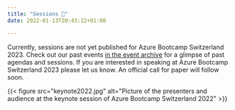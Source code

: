 ```yaml
---
title: "Sessions 📅"
date: 2022-01-13T20:43:22+01:00

---
```


Currently, sessions are not yet published for Azure Bootcamp Switzerland 2023. Check out our past events [in the event archive](archive) for a glimpse of past agendas and sessions. If you are interested in speaking at Azure Bootcamp Switzerland 2023 please let us know. An official call for paper will follow soon.

{{< figure src="keynote2022.jpg" alt="Picture of the presenters and audience at the keynote session of Azure Bootcamp Switzerland 2022" >}}

<!--We are very happy to be able to offer you once again an exciting lineup including many new speakers, both from the local and international community, consisting of MVPs, Microsoft employees and industry leads, who will speak about specific use cases in the industry as well as the latest developments around services in Azure. Be it **real life use cases from Axpo, Zurich Insurance, REGA, Swisscom and BKW**, a kickstart with **Kubernetes or Quarkus in Azure** or **deep dives on Azure AD Applications and network security** - these sessions will provide you with insights around Azure and the opportunity to connect with peers and speakers.

| Time | Room 3.54 | Room 3.53 | Room 3.14 |
| - | - | - | - | - |
| 0800 | ⏰ Registration |||
| 0900 <td colspan="3">⭐ Key Note: [AZURE @ REGA](#rega) </td>
| 1010 <td colspan="3">⭐ Key Note: [AZURE SWITZERLAND - STATUS UPDATE](#azch)</td>
| 1030 <td colspan="3"> ☕ Coffee Break sponsored by SoftwareOne </td>
| 1100 | ⭐ [RUNNING AZURE FUNCTIONS @ BKW](#bkw) | ⭐ [QUARKUS SERVERLESS WITH AZURE FUNCTIONS & ARO AZURE RED HAT OPENSHIFT](#quarkus) | ⭐ [INTRODUCTION TO AZURE MONITORING](#azmonitor) |
| 1155 | ⭐ [MONTE CARLO MARKET RISK PROCESSING AND ANALYTICS WITH AZURE DATABRICKS @ ZURICH INSURANCE](#risk) | ⭐ [I'VE BEEN PWNED - BUT I DON'T CARE](#pwned) | ⭐ [GETTING STARTED WITH KUBERNETES IN AZURE](#k8s) |
| 1240 | 🍕 Lunch Break |||
| 1340 | ⭐ [MORE EFFICIENT HYDROPOWER PLANTS WITH AZURE @ AXPO](#axpo) | ⭐ [UNDERSTANDING AZURE SENTINEL](#azsentinel) | ⭐ [CHALLENGES WITH INFRASTRUCTURE AS CODE AND AZURE APP SERVICE](#appservice) |
| 1435 | ⭐ [UNLOCKING THE VALUE OF AZURE IOT AND DATA ANALYTICS](#aziot) | ⭐ [YOUR ZERO TRUST GAMEPLAN FOR 2022](#zerotrust) | ⭐ [EVENT-DRIVEN APPLICATIONS IN AZURE](#eventdriven) |
| 1520 <td colspan="3"> ☕ Coffee Break sponsored by SoftwareOne </td>
| 1550 | ⭐ [DEMYSTIFYING AZURE AD APPLICATIONS](#aadapp) | ⭐ [PRIVATE NETWORKING WITH KUBERNETES - WHY? HOW?](#k8snetworking) | ⭐ [AUTOMATING MULTI STAGE AZURE PIPELINES](#azpipelines) |
| 1645 <td colspan="3">⭐ Closing Note: [HIRING TALENTS AND IMPACTING LIVES](#talents) </td>
| 1715 <td colspan="3"> 🍻 Networking Apéro sponsored by isolutions </td>
|||||


### <a name="rega"></a> ⭐️ AZURE @ REGA
Everybody is familiar with [Rega](https://rega.ch/), the Swiss Air Rescue Service. They offer 24/7 air assistance in medical emergencies and operate 17'000 missions every year.In this session, Georg, who is responsible all the applications related to helicopter rescue operations, their mission control system and the Rega-App, shows us what their journey into the cloud looks like. He will shed some light on their decision making processes. Why cloud? And why Azure? And what is their vision? He got answers. Stephan and his company [GrabX](https://grabx.ch/) support Rega on their way to the Azure Cloud. He will provide us with some insights related to their steps into the public cloud and show us what they are currently working on.  
🙂 [STEPHAN GRABER](https://www.linkedin.com/in/stephan-graber-945324178/) ⚡️ Partner @ GrabX Solutions  
🙂 [GEORG HAUZENBERGER](https://www.linkedin.com/in/georg-hauzenberger-767a4894/) ⚡️ Agile Transformation and Project Manager @ Rega

### <a name="azch"></a> ⭐️ AZURE SWITZERLAND – STATUS UPDATE
In this session, Primo Amrein, the “Mr. Swiss Azure Datacenters” will give an overview about the current state of the Swiss Azure Datacenters.  
🙂 [PRIMO AMREIN](https://www.linkedin.com/in/primo-amrein-12a336/) ⚡️ Cloud Lead @ Microsoft

### <a name="bkw"></a> ⭐️ RUNNING AZURE FUNCTIONS @ BKW
Consider the cloud being nothing but the perfect runtime environment for running functions and services of any size. [BKW](https://www.bkw.ch/) is using Azure Functions extensively in order to integrate systems and components in the cloud and on-premise. This approach replaces the usage of large middleware systems completely. BKW benefits in many ways: cost reduction, flexibility and stability. How are we doing it?  
🙂 [MAURICE BACHOR](https://ch.linkedin.com/in/maurice-bachor-a198011a0) ⚡️ Senior Solution Architect @ BKW

### <a name="quarkus"></a> ⭐️ QUARKUS SERVERLESS WITH AZURE FUNCTIONS & ARO AZURE RED HAT OPENSHIFT
QUARKUS is one of the hottest new open source projects, promising to extend Java's dominance of enterprise software development well into the future of container-based and serverless and enhanced applications. At a session, we will give an overview of how you can use it in Azure. ARO OpenShift Container Platform is a Hybrid platform, jointly managed by Microsoft and Red on Azure. In this presentation, we will give you an overview of what it is and how it works.   
🙂 [KEVIN LAPAGNA](https://www.linkedin.com/in/kevin-lapagna/) ⚡️ Solution Architect @ Red Hat  
🙂 [ALEXEY LOUBYANSKY](https://www.linkedin.com/in/aloubyansky/) ⚡️ Quarkus Developer @ Red Hat

### <a name="azmonitor"></a> ⭐️ INTRODUCTION TO AZURE MONITORING
In this session I am going to provide an overview of the Azure Monitor(ing) options. We will learn from where you can get your telemetry data and how you can analyse it with queries and display options as well as how you can react on it, tangible with examples in a demo.  
🙂 [THOMAS HAFERMALZ](https://www.linkedin.com/in/thomashafermalz/) ⚡️ Azure Solution Architect @ Trivadis

### <a name="risk"></a> ⭐️ MONTE CARLO MARKET RISK PROCESSING AND ANALYTICS WITH AZURE DATABRICKS @ ZURICH INSURANCE
At [Zurich Insurance](https://www.zurich.com/)'s Investment Management, we moved the processing of the market risk models and the risk analytics to Azure Databricks. This session gives an overview of the solution and the lessons learned from implementation and operations.  
🙂 [VALERIO BÜRKER](https://www.linkedin.com/in/valerio-b%C3%BCrker-2ba855/) ⚡️ Program Manager for Investment Information Solutions @ Zurich Insurance

### <a name="pwned"></a> ⭐️ I'VE BEEN PWNED - BUT I DON'T CARE
Everyone talks about safeguarding identities in the cloud. But what does that actually mean? Are you confused about terms like MFA,ATP,CASB,PIM,Tokens? The session will be practical and demo heavy, showing value and usage scenarios every Azure AD admin would want to know about!  
🙂 [MICHAEL RÜEFLI](https://www.linkedin.com/in/drmiru/) ⚡️ Managing Partner and Solutions Architect @ scopewyse

### <a name="k8s"></a> ⭐️ GETTING STARTED WITH KUBERNETES IN AZURE
Container orchestration is like any hot topic: everyone talks about it, nobody really knows how to do it, everyone thinks everyone else is doing it, so everyone claims they are doing it. In this session, I will help you start your container orchestration journey with Kubernetes, the de-facto orchestrator.After this session, you will know how to create a Kubernetes cluster in Azure and how to deploy, scale and update containerized application there.  
🙂 [ANNIE TALVASTO](https://www.linkedin.com/in/talvasto/) ⚡️ Sr. Product Marketing Manager @ Camunda | CNCF Ambassador | Azure MVP

### <a name="axpo"></a> ⭐️ MORE EFFICIENT HYDROPOWER PLANTS WITH AZURE @ AXPO
Fewer routine operations, less administration, fewer errors. These are some of the benefits of the digital hydropower plant that [Axpo](https://www.axpo.com/ch) is currently piloting at the Sarganserland power plants. Plant operations and maintenance are becoming more efficient thanks to digital technologies. Sensor data and status reports from several Swiss hydropower plants can be used to better determine the condition of the plants using machine learning models. Axpo also uses this data to further develop intelligent maintenance, asset management and power plant deployment.In this session, we will present the technical solution, its benefits and its architecture. Involved technologies are IoT Egde, Azure Stream Analytics, Azure SQL Server Serverless, Python, Flask and Azure Web Apps.  
🙂 [MEINRAD WEISS](https://www.linkedin.com/in/meinrad-weiss-b6861a5/) ⚡️ Senior Cloud Solution Architect @ Microsoft  
🙂 [MATHIAS PAWLOWSKY](https://www.linkedin.com/in/mathias-pawlowsky/) ⚡️ Head Data Science @ Axpo Group

### <a name="azsentinel"></a> ⭐️ UNDERSTANDING AZURE SENTINEL
Microsoft Sentinel is your birds-eye view across the enterprise. Put the cloud and large-scale intelligence from decades of Microsoft security experience to work. Make your threat detection and response smarter and faster with artificial intelligence (AI). See Sentinel in Action with Sentinel2Go and see, how easy you can get started with you cloud based security information event management system.  
🙂 [MATTHIAS GESSENAY](https://www.linkedin.com/in/matthias-gessenay/) ⚡️ Azure Architect & Co-CEO @ Corporate Software | Azure MVP

### <a name="appservice"></a> ⭐️ CHALLENGES WITH INFRASTRUCTURE AS CODE AND AZURE APP SERVICE
Our team is building a platform for Mobiliar's hundreds of frontend apps on Azure. The large scale, enterprise setting and zero-downtime requirement led us to some unique challenges that we would like to share with you!  
🙂 [Christof Leuenberger](https://www.linkedin.com/in/christof-leuenberger-a34bab103/) ⚡️ IT Architect and Product Owner @ Die Mobiliar  
🙂 [Matthias Junker](hhttps://www.linkedin.com/in/matthias-junker-676ba3150/) ⚡️ Freelance Full Stack Software Architect / Engineer @ Software Catering

### <a name="aziot"></a> ⭐️ UNLOCKING THE VALUE OF AZURE IOT AND DATA ANALYTICS
Leveraging 5G connectivity and Microsoft Azure ecosystems for IoT and data analytics services is an effective means to solve business requirements. By collecting, storing, and processing data at the edge and in the cloud, companies also become more innovative and transform toward a data driven business. Customers like Rhomberg Sersa Rail Group showcase just that and more, when they embarked with us on the journey of digitizing their railway infrastructure construction sites. With that, their benefits became measurable: from increased employee safety, to reduced CO2 emissions, to financial advantages. In this session, we will take a closer look at this particular and other projects to show you how we leveraged Azure services such as IoT Edge, Stream Analytics, SQL database, Logic Apps, Service Bus and more to collect, store and process data in real-time or batch. We will also address some of our lessons learned and take a look at what the future may bring in this area.  
🙂 [ABDUXUKUR ABDURIXIT](https://www.linkedin.com/in/abdurixit/) ⚡️ Senior Cloud Architect @ Swisscom

### <a name="zerotrust"></a> ⭐️ YOUR ZERO TRUST GAMEPLAN FOR 2022
Recent incidents have shown: An on-premises attack can affect your cloud environment too. But you still want/need to manage security for the whole picture (on-premises/Cloud/Multicloud). And if you have attended any security webinars in the last two years, it would be hard not to hear about zero trust. The fancy high-level marketing slides gave us all a nice introduction into the topic and into the Zero Trust Deployment model. You may also have heard that Zero Trust is a journey and you need to start somewhere and somehow. But where and how? None of these sessions actually provide concrete answers to these questions.This session “tries” to be different. Martin will provide a gameplan for a Zero Trust implementation. It’s time to cut some (synced) cords from onprem to make your Azure environment more secure, using divided management accounts and Microsoft security services. This session is focused on Azure Active Directory/Microsoft Security/windows-based enterprise environments.  
🙂 [MARTIN MEYER](https://www.linkedin.com/in/martin-meyer832/) ⚡️
Senior Cloud Engineer @ scopewyse

### <a name="eventdriven"></a> ⭐️ EVENT-DRIVEN APPLICATIONS IN AZURE
Using Azure, it is easier than ever to build event-driven web applications, for example using Azure Functions and the Azure SignalR service. Laurent Bugnion will show you how he implemented such a solution to solve a real-world problem. This presentation will dive into a production application called [Timekeeper](http://timekeeper.cloud), that Microsoft uses to run some of its live TV shows such as the Hello World daily show.  
🙂 [LAURENT BUGNION](https://www.linkedin.com/in/lbugnion/) ⚡️ Senior Cloud Developer Advocate @ Microsoft

### <a name="aadapp"></a> ⭐️ DEMYSTIFYING AZURE AD APPLICATIONS
Did you ever wonder what Application Registrations and Enterprise Applications in Azure AD are used for and how they work? And what the many settings are used for? No worries, these rocket-science-like objects will be discussed and explained in this session by Microsoft Regional Director and Azure MVP Marcel Zehner. He will reveal what you wanted to understand for a long time already...  
🙂 [MARCEL ZEHNER](https://www.linkedin.com/in/marcelzehner/) ⚡️ Microsoft Cloud Champion @ SoftwareOne | Microsoft Regional Director | Azure MVP  
🙂 [MARTIN EHRNST](https://www.linkedin.com/in/martinehrnst/) ⚡️ Lead Architect @ Vipps | Azure MVP

### <a name="k8snetworking"></a> ⭐️ PRIVATE NETWORKING WITH KUBERNETES - WHY? HOW?
Based on real-world experiences - Hear about building K8s clusters with secure azure private networking. Learn how to overcome challenges around private networking in Azure, how DNS works in such a scenario and what this means to your current and future deployments. After the session, we happily deploy some beer to the attendees at the itnetX booth 😉!  
🙂 [ANDREW CRAIG](https://www.linkedin.com/in/andrewdcraig/) ⚡️Azure  Azure @ itnetX  
🙂 [PASCAL ZANITTI](https://www.linkedin.com/in/pascal-zanitti/) ⚡️ Cloud Developer @ itnetX

### <a name="azpipelines"></a> ⭐️ AUTOMATING MULTI STAGE AZURE PIPELINES
Engineering Teams experience toil in repeating the setup of DevOps pipelines every time a new project kicks-off within their organization. Setting up these pipelines, involve creating build definitions, release definitions, branch policies, control gates, infra as code (ARM templates), just to name a few. Imagine doing this repeatedly for every app being built within an organization. This is considerable effort spent over days.
What if this piece of development effort can be automated? How about the first push into the repository publishes an event that sets off a series of steps, constructing the total development street for your repository. This allows the developers to see their changes in minutes without looking at the nuances of setting up DevOps pipelines for creating dev, test and production infrastructure in azure.
Next to that, the engineering team can focus on topics that creates direct value for their end users.
In this talk we learn how to take advantage of Azure DevOps RESTful APIs to automate the provisioning and updating of multistage Pipelines for every repository created within an Azure DevOps Project.  
🙂 [RAJKUMAR BALAKRISHNAN](https://www.linkedin.com/in/raj-microsoft/) ⚡️
Customer Success Manager @ Microsoft

### <a name="talents"></a> ⭐️ HIRING TALENTS AND IMPACTING LIVES
Hiring talents is getting harder day by day, by 2028 the ICT industry in Switzerland will lack the expected demand for 117’000 ICT specialists. It is also estimated that there will be over 1.5 million vacant ICT jobs in the EU by 2025, which is a major market failure that will affect the economy of the region as a whole. In addition, the COVID-19 crisis has both accelerated this digitalization trend and opened up new opportunities in the field of remote working.At the same time, the lack of economic opportunities is one of many reasons for forced displacement. Vulnerable groups (mainly local youth, women, refugees, and migrants) in the MENA Region face high levels of unemployment even if they are qualified for digital jobs. As a consequence they leave their countries to secure jobs which leads to brain drain and is a hindrance to the growth of the digital economies in those countries. [Remotecoders](https://www.remotecoders.org/) is a Swiss non-profit association. It was initiated as a spin-off of Powercoders. Through this project, Remotecoders aims to address these challenges with a complementary problem: the shortage of ICT talent across Europe.  
🙂 [HUSSAM ALLAHAM](https://www.linkedin.com/in/hussam-allaham/) ⚡️ Co-Founder and Integration Lead @ Remotecoders
-->

